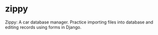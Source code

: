 zippy
=====

Zippy: A car database manager. Practice importing files into database and editing records using forms in Django. 
